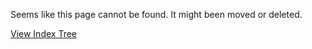 Seems like this page cannot be found. It might been moved or deleted.

[View Index Tree](https://sombrero64.github.io/PythonSharp/tree)
